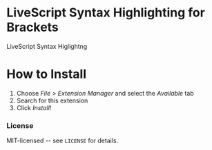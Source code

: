 LiveScript Syntax Highlighting for Brackets
===========================================

LiveScript Syntax Higlightng

How to Install
==============

1. Choose _File > Extension Manager_ and select the _Available_ tab
2. Search for this extension
3. Click _Install_!


### License
MIT-licensed -- see `LICENSE` for details.